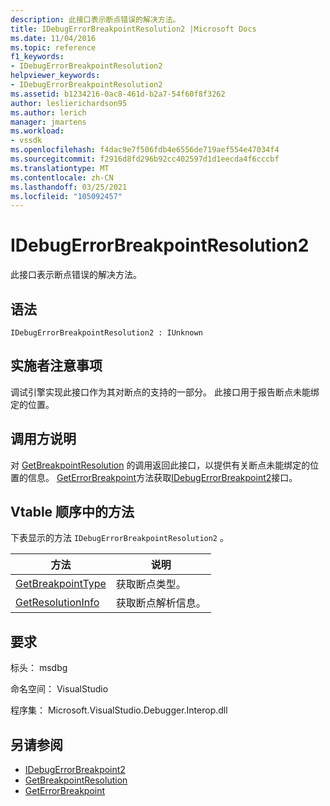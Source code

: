 ```yaml
---
description: 此接口表示断点错误的解决方法。
title: IDebugErrorBreakpointResolution2 |Microsoft Docs
ms.date: 11/04/2016
ms.topic: reference
f1_keywords:
- IDebugErrorBreakpointResolution2
helpviewer_keywords:
- IDebugErrorBreakpointResolution2
ms.assetid: b1234216-0ac8-461d-b2a7-54f60f8f3262
author: leslierichardson95
ms.author: lerich
manager: jmartens
ms.workload:
- vssdk
ms.openlocfilehash: f4dac9e7f506fdb4e6556de719aef554e47034f4
ms.sourcegitcommit: f2916d8fd296b92cc402597d1d1eecda4f6cccbf
ms.translationtype: MT
ms.contentlocale: zh-CN
ms.lasthandoff: 03/25/2021
ms.locfileid: "105092457"
---
```

# <a name="idebugerrorbreakpointresolution2"></a>IDebugErrorBreakpointResolution2
此接口表示断点错误的解决方法。

## <a name="syntax"></a>语法

```
IDebugErrorBreakpointResolution2 : IUnknown
```

## <a name="notes-for-implementers"></a>实施者注意事项
 调试引擎实现此接口作为其对断点的支持的一部分。 此接口用于报告断点未能绑定的位置。

## <a name="notes-for-callers"></a>调用方说明
 对 [GetBreakpointResolution](../../../extensibility/debugger/reference/idebugerrorbreakpoint2-getbreakpointresolution.md) 的调用返回此接口，以提供有关断点未能绑定的位置的信息。 [GetErrorBreakpoint](../../../extensibility/debugger/reference/idebugbreakpointerrorevent2-geterrorbreakpoint.md)方法获取[IDebugErrorBreakpoint2](../../../extensibility/debugger/reference/idebugerrorbreakpoint2.md)接口。

## <a name="methods-in-vtable-order"></a>Vtable 顺序中的方法
 下表显示的方法 `IDebugErrorBreakpointResolution2` 。

|方法|说明|
|------------|-----------------|
|[GetBreakpointType](../../../extensibility/debugger/reference/idebugerrorbreakpointresolution2-getbreakpointtype.md)|获取断点类型。|
|[GetResolutionInfo](../../../extensibility/debugger/reference/idebugerrorbreakpointresolution2-getresolutioninfo.md)|获取断点解析信息。|

## <a name="requirements"></a>要求
 标头： msdbg

 命名空间： VisualStudio

 程序集： Microsoft.VisualStudio.Debugger.Interop.dll

## <a name="see-also"></a>另请参阅
- [IDebugErrorBreakpoint2](../../../extensibility/debugger/reference/idebugerrorbreakpoint2.md)
- [GetBreakpointResolution](../../../extensibility/debugger/reference/idebugerrorbreakpoint2-getbreakpointresolution.md)
- [GetErrorBreakpoint](../../../extensibility/debugger/reference/idebugbreakpointerrorevent2-geterrorbreakpoint.md)
